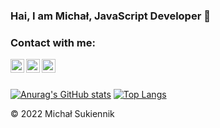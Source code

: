 ### Hai, I am Michał, JavaScript Developer 👋 

### Contact with me:

[<img align="left" alt="codeSTACKr | Twitter" width="22px" src="https://cdn.jsdelivr.net/npm/simple-icons@v3/icons/twitter.svg" />][twitter]
[<img align="left" alt="codeSTACKr | LinkedIn" width="22px" src="https://cdn.jsdelivr.net/npm/simple-icons@v3/icons/linkedin.svg" />][linkedin]
[<img align="left" alt="codeSTACKr | WhatsApp" width="22px" src="https://cdn.jsdelivr.net/npm/simple-icons@v3/icons/microsoftoutlook.svg" />][whatsapp]
<br />
<br />

[![Anurag's GitHub stats](https://github-readme-stats.vercel.app/api?username=maykeloo&show_icons=true&theme=vue)](https://github.com/anuraghazra/github-readme-stats)
[![Top Langs](https://github-readme-stats.vercel.app/api/top-langs/?username=maykeloo&layout=compact)](https://github.com/anuraghazra/github-readme-stats)
<br />


[twitter]: https://twitter.com/sukiennikmichal
[linkedin]: https://www.linkedin.com/in/micha%C5%82-sukiennik-108a2b225/
[whatsapp]: mailto:m_sukiennik@outlook.com
© 2022 Michał Sukiennik
